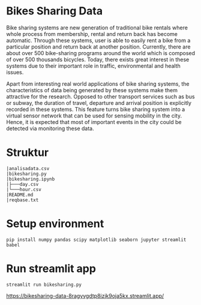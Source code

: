 # Bikes Sharing Data
Bike sharing systems are new generation of traditional bike rentals where whole process from membership, rental and return 
back has become automatic. Through these systems, user is able to easily rent a bike from a particular position and return 
back at another position. Currently, there are about over 500 bike-sharing programs around the world which is composed of 
over 500 thousands bicycles. Today, there exists great interest in these systems due to their important role in traffic, 
environmental and health issues. 

Apart from interesting real world applications of bike sharing systems, the characteristics of data being generated by
these systems make them attractive for the research. Opposed to other transport services such as bus or subway, the duration
of travel, departure and arrival position is explicitly recorded in these systems. This feature turns bike sharing system into
a virtual sensor network that can be used for sensing mobility in the city. Hence, it is expected that most of important
events in the city could be detected via monitoring these data.

# Struktur 
```
|analisadata.csv 
|bikesharing.py 
|bikesharing.ipynb
|├───day.csv  
|└───hour.csv    
|README.md  
|reqbase.txt  
```

# Setup environment
```
pip install numpy pandas scipy matplotlib seaborn jupyter streamlit babel
```

# Run streamlit app
```
streamlit run bikesharing.py
```
https://bikesharing-data-8ragyvgdtp8izjk9oja5kx.streamlit.app/
